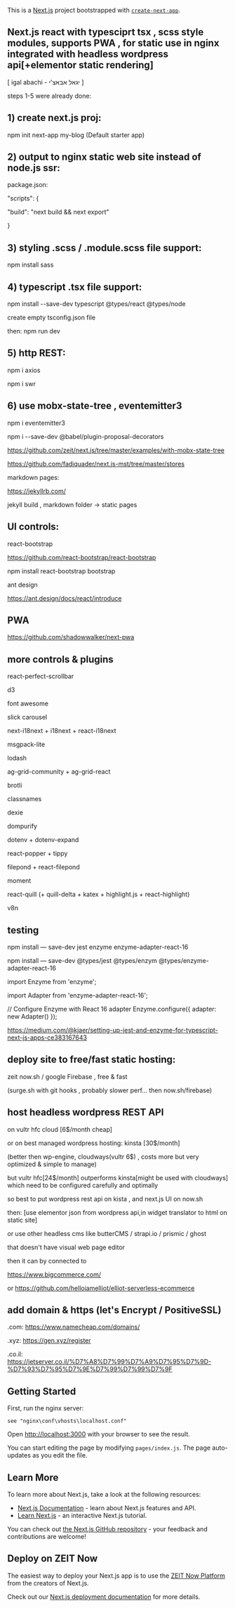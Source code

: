 This is a [Next.js](https://nextjs.org/) project bootstrapped with [`create-next-app`](https://github.com/zeit/next.js/tree/canary/packages/create-next-app).



## Next.js react with typesciprt tsx , scss style modules, supports PWA , for static use in nginx integrated with headless wordpress api[+elementor static rendering]


[ igal abachi - יגאל אבאצ'י ]




steps 1-5 were already done:
## 1) create next.js proj: 
npm init next-app my-blog
(Default starter app)


## 2) output to nginx static web site instead of node.js ssr:
package.json:

"scripts": {

  "build": "next build && next export"
  
}

## 3) styling .scss / .module.scss file support:
npm install sass

## 4) typescript .tsx file support:
npm install --save-dev typescript @types/react @types/node

create empty tsconfig.json file

then: npm run dev

## 5) http REST:
npm i axios

npm i swr

## 6) use mobx-state-tree , eventemitter3

npm i eventemitter3

npm i --save-dev @babel/plugin-proposal-decorators

https://github.com/zeit/next.js/tree/master/examples/with-mobx-state-tree

https://github.com/fadiquader/next.js-mst/tree/master/stores

markdown pages:

https://jekyllrb.com/

jekyll build , markdown folder -> static pages 

## UI controls:
react-bootstrap

https://github.com/react-bootstrap/react-bootstrap


npm install react-bootstrap bootstrap


ant design

https://ant.design/docs/react/introduce

## PWA
https://github.com/shadowwalker/next-pwa

## more controls & plugins

react-perfect-scrollbar

d3

font awesome

slick carousel

next-i18next + i18next + react-i18next

msgpack-lite

lodash

ag-grid-community + ag-grid-react

brotli

classnames

dexie

dompurify

dotenv + dotenv-expand

react-popper + tippy


filepond + react-filepond

moment

react-quill (+ quill-delta + katex + highlight.js + react-highlight)

v8n

## testing
npm install — save-dev jest enzyme enzyme-adapter-react-16

npm install — save-dev @types/jest @types/enzym @types/enzyme-adapter-react-16

import Enzyme from 'enzyme';

import Adapter from 'enzyme-adapter-react-16';

// Configure Enzyme with React 16 adapter
Enzyme.configure({ adapter: new Adapter() });

https://medium.com/@kjaer/setting-up-jest-and-enzyme-for-typescript-next-js-apps-ce383167643

## deploy site to free/fast static hosting: 
zeit now.sh / google Firebase , free & fast

(surge.sh with git hooks , probably slower perf... then now.sh/firebase)

## host headless wordpress REST API  
on vultr hfc cloud [6$/month cheap]  


or on best managed wordpress hosting: kinsta [30$/month]

(better then wp-engine, cloudways(vultr 6$) , costs more but very optimized & simple to manage)

but vultr hfc[24$/month] outperforms kinsta[might be used with cloudways]
which need to be configured carefully and optimally 

so best to put wordpress rest api on kista , and next.js UI on now.sh




then:
[use elementor json from wordpress api,in widget translator to html on static site]

or use other headless cms like butterCMS / strapi.io / prismic / ghost

that doesn't have visual web page editor

then it can by connected to 

https://www.bigcommerce.com/ 

or https://github.com/helloiamelliot/elliot-serverless-ecommerce


## add domain & https (let's Encrypt / PositiveSSL)
.com:
https://www.namecheap.com/domains/

.xyz:
https://gen.xyz/register

.co.il:
https://jetserver.co.il/%D7%A8%D7%99%D7%A9%D7%95%D7%9D-%D7%93%D7%95%D7%9E%D7%99%D7%99%D7%9F

## Getting Started

First, run the nginx server:

```
see "nginx\conf\vhosts\localhost.conf"
```

Open [http://localhost:3000](http://localhost:3000) with your browser to see the result.

You can start editing the page by modifying `pages/index.js`. The page auto-updates as you edit the file.

## Learn More

To learn more about Next.js, take a look at the following resources:

- [Next.js Documentation](https://nextjs.org/docs) - learn about Next.js features and API.
- [Learn Next.js](https://nextjs.org/learn) - an interactive Next.js tutorial.

You can check out [the Next.js GitHub repository](https://github.com/zeit/next.js/) - your feedback and contributions are welcome!

## Deploy on ZEIT Now

The easiest way to deploy your Next.js app is to use the 
[ZEIT Now Platform](https://zeit.co/import?utm_medium=default-template&filter=next.js&utm_source=create-next-app&utm_campaign=create-next-app-readme) from the creators of Next.js.

Check out our [Next.js deployment documentation](https://nextjs.org/docs/deployment) for more details.
